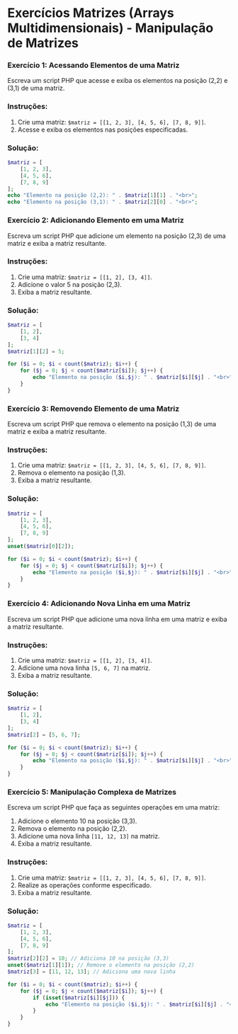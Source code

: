 
# Exercícios Matrizes (Arrays Multidimensionais) - Manipulação de Matrizes

### Exercício 1: Acessando Elementos de uma Matriz

Escreva um script PHP que acesse e exiba os elementos na posição (2,2) e (3,1) de uma matriz.

### Instruções:
1. Crie uma matriz: `$matriz = [[1, 2, 3], [4, 5, 6], [7, 8, 9]]`.
2. Acesse e exiba os elementos nas posições especificadas.

### Solução:
```php
$matriz = [
    [1, 2, 3],
    [4, 5, 6],
    [7, 8, 9]
];
echo "Elemento na posição (2,2): " . $matriz[1][1] . "<br>";
echo "Elemento na posição (3,1): " . $matriz[2][0] . "<br>";
```

### Exercício 2: Adicionando Elemento em uma Matriz

Escreva um script PHP que adicione um elemento na posição (2,3) de uma matriz e exiba a matriz resultante.

### Instruções:
1. Crie uma matriz: `$matriz = [[1, 2], [3, 4]]`.
2. Adicione o valor 5 na posição (2,3).
3. Exiba a matriz resultante.

### Solução:
```php
$matriz = [
    [1, 2],
    [3, 4]
];
$matriz[1][2] = 5;

for ($i = 0; $i < count($matriz); $i++) {
    for ($j = 0; $j < count($matriz[$i]); $j++) {
        echo "Elemento na posição ($i,$j): " . $matriz[$i][$j] . "<br>";
    }
}
```

### Exercício 3: Removendo Elemento de uma Matriz

Escreva um script PHP que remova o elemento na posição (1,3) de uma matriz e exiba a matriz resultante.

### Instruções:
1. Crie uma matriz: `$matriz = [[1, 2, 3], [4, 5, 6], [7, 8, 9]]`.
2. Remova o elemento na posição (1,3).
3. Exiba a matriz resultante.

### Solução:
```php
$matriz = [
    [1, 2, 3],
    [4, 5, 6],
    [7, 8, 9]
];
unset($matriz[0][2]);

for ($i = 0; $i < count($matriz); $i++) {
    for ($j = 0; $j < count($matriz[$i]); $j++) {
        echo "Elemento na posição ($i,$j): " . $matriz[$i][$j] . "<br>";
    }
}
```

### Exercício 4: Adicionando Nova Linha em uma Matriz

Escreva um script PHP que adicione uma nova linha em uma matriz e exiba a matriz resultante.

### Instruções:
1. Crie uma matriz: `$matriz = [[1, 2], [3, 4]]`.
2. Adicione uma nova linha `[5, 6, 7]` na matriz.
3. Exiba a matriz resultante.

### Solução:
```php
$matriz = [
    [1, 2],
    [3, 4]
];
$matriz[2] = [5, 6, 7];

for ($i = 0; $i < count($matriz); $i++) {
    for ($j = 0; $j < count($matriz[$i]); $j++) {
        echo "Elemento na posição ($i,$j): " . $matriz[$i][$j] . "<br>";
    }
}
```

### Exercício 5: Manipulação Complexa de Matrizes

Escreva um script PHP que faça as seguintes operações em uma matriz:
1. Adicione o elemento 10 na posição (3,3).
2. Remova o elemento na posição (2,2).
3. Adicione uma nova linha `[11, 12, 13]` na matriz.
4. Exiba a matriz resultante.

### Instruções:
1. Crie uma matriz: `$matriz = [[1, 2, 3], [4, 5, 6], [7, 8, 9]]`.
2. Realize as operações conforme especificado.
3. Exiba a matriz resultante.

### Solução:
```php
$matriz = [
    [1, 2, 3],
    [4, 5, 6],
    [7, 8, 9]
];
$matriz[2][2] = 10; // Adiciona 10 na posição (3,3)
unset($matriz[1][1]); // Remove o elemento na posição (2,2)
$matriz[3] = [11, 12, 13]; // Adiciona uma nova linha

for ($i = 0; $i < count($matriz); $i++) {
    for ($j = 0; $j < count($matriz[$i]); $j++) {
        if (isset($matriz[$i][$j])) {
            echo "Elemento na posição ($i,$j): " . $matriz[$i][$j] . "<br>";
        }
    }
}
```

